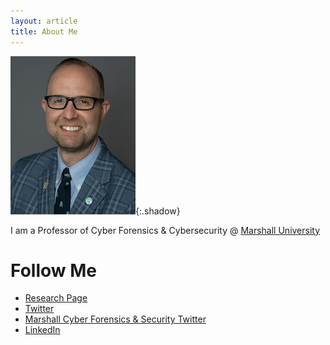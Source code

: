 ```yaml
---
layout: article
title: About Me
---
```

![Image](images/about/bruntyheadshot200.jpg){:.shadow}

I am a Professor of Cyber Forensics & Cybersecurity @ [Marshall University](https://www.marshall.edu)

# Follow Me
* [Research Page](http://science.marshall.edu/brunty11)
* [Twitter](https://www.twitter.com/joshbrunty)
* [Marshall Cyber Forensics & Security Twitter](https://www.twitter.com/marshallu_cfs)
* [LinkedIn](https://www.linkedin.com/in/joshbrunty)
